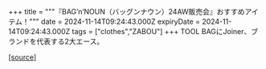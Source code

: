 +++
title = """『BAG’n’NOUN（バッグンナウン）24AW販売会』おすすめアイテム！"""
date = 2024-11-14T09:24:43.000Z
expiryDate = 2024-11-14T09:24:43.000Z
tags = ["clothes","ZABOU"]
+++
TOOL BAGにJoiner、ブランドを代表する2大エース。

[[source]](https://zabou.org/2024/11/14/312028/)
